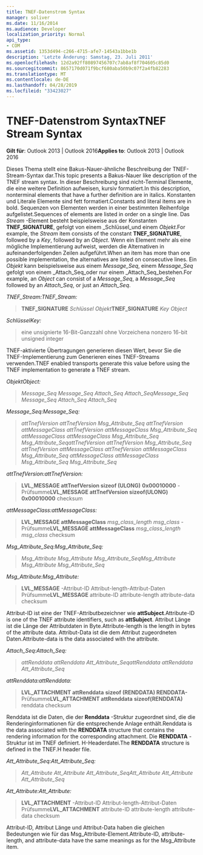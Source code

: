 ```yaml
---
title: TNEF-Datenstrom Syntax
manager: soliver
ms.date: 11/16/2014
ms.audience: Developer
localization_priority: Normal
api_type:
- COM
ms.assetid: 1353d494-c266-4715-afe7-14543a1bbe1b
description: 'Letzte Änderung: Samstag, 23. Juli 2011'
ms.openlocfilehash: 12d2a92ff80897456707c7ab8af8f704605c85d0
ms.sourcegitcommit: 8657170d071f9bcf680aba50b9c07f2a4fb82283
ms.translationtype: MT
ms.contentlocale: de-DE
ms.lasthandoff: 04/28/2019
ms.locfileid: "33423027"
---
```

# <a name="tnef-stream-syntax"></a><span data-ttu-id="540e4-103">TNEF-Datenstrom Syntax</span><span class="sxs-lookup"><span data-stu-id="540e4-103">TNEF Stream Syntax</span></span>

  
  
<span data-ttu-id="540e4-104">**Gilt für**: Outlook 2013 | Outlook 2016</span><span class="sxs-lookup"><span data-stu-id="540e4-104">**Applies to**: Outlook 2013 | Outlook 2016</span></span> 
  
<span data-ttu-id="540e4-105">Dieses Thema stellt eine Bakus-Nauer-ähnliche Beschreibung der TNEF-Stream-Syntax dar.</span><span class="sxs-lookup"><span data-stu-id="540e4-105">This topic presents a Bakus-Nauer like description of the TNEF stream syntax.</span></span> <span data-ttu-id="540e4-106">In dieser Beschreibung sind nicht-Terminal Elemente, die eine weitere Definition aufweisen, kursiv formatiert.</span><span class="sxs-lookup"><span data-stu-id="540e4-106">In this description, nonterminal elements that have a further definition are in italics.</span></span> <span data-ttu-id="540e4-107">Konstanten und Literale Elemente sind fett formatiert.</span><span class="sxs-lookup"><span data-stu-id="540e4-107">Constants and literal items are in bold.</span></span> <span data-ttu-id="540e4-108">Sequenzen von Elementen werden in einer bestimmten Reihenfolge aufgelistet.</span><span class="sxs-lookup"><span data-stu-id="540e4-108">Sequences of elements are listed in order on a single line.</span></span> <span data-ttu-id="540e4-109">Das _Stream_ -Element besteht beispielsweise aus der Konstanten **TNEF_SIGNATURE**, gefolgt von einem _Schlüssel_und einem _Objekt_.</span><span class="sxs-lookup"><span data-stu-id="540e4-109">For example, the  _Stream_ item consists of the constant **TNEF_SIGNATURE**, followed by a  _Key_, followed by an  _Object_.</span></span> <span data-ttu-id="540e4-110">Wenn ein Element mehr als eine mögliche Implementierung aufweist, werden die Alternativen in aufeinanderfolgenden Zeilen aufgeführt.</span><span class="sxs-lookup"><span data-stu-id="540e4-110">When an item has more than one possible implementation, the alternatives are listed on consecutive lines.</span></span> <span data-ttu-id="540e4-111">Ein _Objekt_ kann beispielsweise aus einem _Message_Seq_, einem _Message_Seq_ gefolgt von einem _Attach_Seq_oder nur einem _Attach_Seq_bestehen.</span><span class="sxs-lookup"><span data-stu-id="540e4-111">For example, an  _Object_ can consist of a  _Message_Seq_, a  _Message_Seq_ followed by an  _Attach_Seq_, or just an  _Attach_Seq_.</span></span>
  
 <span data-ttu-id="540e4-112">_TNEF_Stream:_</span><span class="sxs-lookup"><span data-stu-id="540e4-112">_TNEF_Stream:_</span></span>
  
> <span data-ttu-id="540e4-113">**TNEF_SIGNATURE** _Schlüssel_ _Objekt_</span><span class="sxs-lookup"><span data-stu-id="540e4-113">**TNEF_SIGNATURE** _Key_ _Object_</span></span>
    
 <span data-ttu-id="540e4-114">_Schlüssel_</span><span class="sxs-lookup"><span data-stu-id="540e4-114">_Key:_</span></span>
  
> <span data-ttu-id="540e4-115">eine unsignierte 16-Bit-Ganzzahl ohne Vorzeichen</span><span class="sxs-lookup"><span data-stu-id="540e4-115">a nonzero 16-bit unsigned integer</span></span>
    
<span data-ttu-id="540e4-116">TNEF-aktivierte Übertragungen generieren diesen Wert, bevor Sie die TNEF-Implementierung zum Generieren eines TNEF-Streams verwenden.</span><span class="sxs-lookup"><span data-stu-id="540e4-116">TNEF enabled transports generate this value before using the TNEF implementation to generate a TNEF stream.</span></span>
  
 <span data-ttu-id="540e4-117">_Objekt_</span><span class="sxs-lookup"><span data-stu-id="540e4-117">_Object:_</span></span>
  
>  <span data-ttu-id="540e4-118">_Message_Seq Message_Seq Attach_Seq Attach_Seq_</span><span class="sxs-lookup"><span data-stu-id="540e4-118">_Message_Seq Message_Seq Attach_Seq Attach_Seq_</span></span>
    
 <span data-ttu-id="540e4-119">_Message_Seq:_</span><span class="sxs-lookup"><span data-stu-id="540e4-119">_Message_Seq:_</span></span>
  
>  <span data-ttu-id="540e4-120">_attTnefVersion attTnefVersion Msg_Attribute_Seq attTnefVersion attMessageClass attTnefVersion attMessageClass Msg_Attribute_Seq attMessageClass attMessageClass Msg_Attribute_Seq Msg_Attribute_Seq_</span><span class="sxs-lookup"><span data-stu-id="540e4-120">_attTnefVersion attTnefVersion Msg_Attribute_Seq attTnefVersion attMessageClass attTnefVersion attMessageClass Msg_Attribute_Seq attMessageClass attMessageClass Msg_Attribute_Seq Msg_Attribute_Seq_</span></span>
    
 <span data-ttu-id="540e4-121">_attTnefVersion:_</span><span class="sxs-lookup"><span data-stu-id="540e4-121">_attTnefVersion:_</span></span>
  
> <span data-ttu-id="540e4-122">**LVL_MESSAGE attTnefVersion sizeof (ULONG)** **0x00010000** -Prüfsumme</span><span class="sxs-lookup"><span data-stu-id="540e4-122">**LVL_MESSAGE attTnefVersion sizeof(ULONG)** **0x00010000** checksum</span></span> 
    
 <span data-ttu-id="540e4-123">_attMessageClass:_</span><span class="sxs-lookup"><span data-stu-id="540e4-123">_attMessageClass:_</span></span>
  
> <span data-ttu-id="540e4-124">**LVL_MESSAGE attMessageClass** _msg_class_length msg_class_ -Prüfsumme</span><span class="sxs-lookup"><span data-stu-id="540e4-124">**LVL_MESSAGE attMessageClass** _msg_class_length msg_class_ checksum</span></span> 
    
 <span data-ttu-id="540e4-125">_Msg_Attribute_Seq:_</span><span class="sxs-lookup"><span data-stu-id="540e4-125">_Msg_Attribute_Seq:_</span></span>
  
>  <span data-ttu-id="540e4-126">_Msg_Attribute Msg_Attribute Msg_Attribute_Seq_</span><span class="sxs-lookup"><span data-stu-id="540e4-126">_Msg_Attribute Msg_Attribute Msg_Attribute_Seq_</span></span>
    
 <span data-ttu-id="540e4-127">_Msg_Attribute:_</span><span class="sxs-lookup"><span data-stu-id="540e4-127">_Msg_Attribute:_</span></span>
  
> <span data-ttu-id="540e4-128">**LVL_MESSAGE** -Attribut-ID Attribut-length-Attribut-Daten Prüfsumme</span><span class="sxs-lookup"><span data-stu-id="540e4-128">**LVL_MESSAGE** attribute-ID attribute-length attribute-data checksum</span></span> 
    
<span data-ttu-id="540e4-129">Attribut-ID ist eine der TNEF-Attributbezeichner wie **attSubject**.</span><span class="sxs-lookup"><span data-stu-id="540e4-129">Attribute-ID is one of the TNEF attribute identifiers, such as **attSubject**.</span></span> <span data-ttu-id="540e4-130">Attribut Länge ist die Länge der Attributdaten in Byte.</span><span class="sxs-lookup"><span data-stu-id="540e4-130">Attribute-length is the length in bytes of the attribute data.</span></span> <span data-ttu-id="540e4-131">Attribut-Data ist die dem Attribut zugeordneten Daten.</span><span class="sxs-lookup"><span data-stu-id="540e4-131">Attribute-data is the data associated with the attribute.</span></span>
  
 <span data-ttu-id="540e4-132">_Attach_Seq:_</span><span class="sxs-lookup"><span data-stu-id="540e4-132">_Attach_Seq:_</span></span>
  
>  <span data-ttu-id="540e4-133">_attRenddata attRenddata Att_Attribute_Seq_</span><span class="sxs-lookup"><span data-stu-id="540e4-133">_attRenddata attRenddata Att_Attribute_Seq_</span></span>
    
 <span data-ttu-id="540e4-134">_attRenddata:_</span><span class="sxs-lookup"><span data-stu-id="540e4-134">_attRenddata:_</span></span>
  
> <span data-ttu-id="540e4-135">**LVL_ATTACHMENT attRenddata** **sizeof (RENDDATA) RENDDATA-** Prüfsumme</span><span class="sxs-lookup"><span data-stu-id="540e4-135">**LVL_ATTACHMENT attRenddata** **sizeof(RENDDATA)** renddata checksum</span></span> 
    
<span data-ttu-id="540e4-136">Renddata ist die Daten, die der **Renddata** -Struktur zugeordnet sind, die die Renderinginformationen für die entsprechende Anlage enthält.</span><span class="sxs-lookup"><span data-stu-id="540e4-136">Renddata is the data associated with the **RENDDATA** structure that contains the rendering information for the corresponding attachment.</span></span> <span data-ttu-id="540e4-137">Die **RENDDATA** -Struktur ist im TNEF definiert. H-Headerdatei.</span><span class="sxs-lookup"><span data-stu-id="540e4-137">The **RENDDATA** structure is defined in the TNEF.H header file.</span></span> 
  
 <span data-ttu-id="540e4-138">_Att_Attribute_Seq:_</span><span class="sxs-lookup"><span data-stu-id="540e4-138">_Att_Attribute_Seq:_</span></span>
  
>  <span data-ttu-id="540e4-139">_Att_Attribute Att_Attribute Att_Attribute_Seq_</span><span class="sxs-lookup"><span data-stu-id="540e4-139">_Att_Attribute Att_Attribute Att_Attribute_Seq_</span></span>
    
 <span data-ttu-id="540e4-140">_Att_Attribute:_</span><span class="sxs-lookup"><span data-stu-id="540e4-140">_Att_Attribute:_</span></span>
  
> <span data-ttu-id="540e4-141">**LVL_ATTACHMENT** -Attribut-ID Attribut-length-Attribut-Daten Prüfsumme</span><span class="sxs-lookup"><span data-stu-id="540e4-141">**LVL_ATTACHMENT** attribute-ID attribute-length attribute-data checksum</span></span> 
    
<span data-ttu-id="540e4-142">Attribut-ID, Attribut Länge und Attribut-Data haben die gleichen Bedeutungen wie für das Msg_Attribute-Element.</span><span class="sxs-lookup"><span data-stu-id="540e4-142">Attribute-ID, attribute-length, and attribute-data have the same meanings as for the Msg_Attribute item.</span></span>
  

